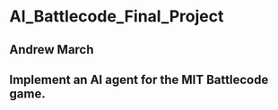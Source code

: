 # AI_Battlecode_Final_Project

## Andrew March 

## Implement an AI agent for the MIT Battlecode game.
